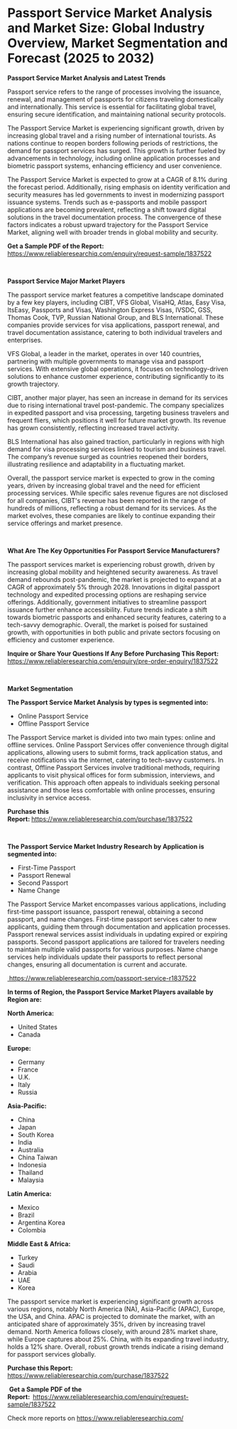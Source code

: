 <p><h1>Passport Service Market Analysis and Market Size: Global Industry Overview, Market Segmentation and Forecast (2025 to 2032)</h1></p><p><strong>Passport Service Market Analysis and Latest Trends</strong></p>
<p><p>Passport service refers to the range of processes involving the issuance, renewal, and management of passports for citizens traveling domestically and internationally. This service is essential for facilitating global travel, ensuring secure identification, and maintaining national security protocols.</p><p>The Passport Service Market is experiencing significant growth, driven by increasing global travel and a rising number of international tourists. As nations continue to reopen borders following periods of restrictions, the demand for passport services has surged. This growth is further fueled by advancements in technology, including online application processes and biometric passport systems, enhancing efficiency and user convenience.</p><p>The Passport Service Market is expected to grow at a CAGR of 8.1% during the forecast period. Additionally, rising emphasis on identity verification and security measures has led governments to invest in modernizing passport issuance systems. Trends such as e-passports and mobile passport applications are becoming prevalent, reflecting a shift toward digital solutions in the travel documentation process. The convergence of these factors indicates a robust upward trajectory for the Passport Service Market, aligning well with broader trends in global mobility and security.</p></p>
<p><strong>Get a Sample PDF of the Report:&nbsp;</strong> <a href="https://www.reliableresearchiq.com/enquiry/request-sample/1837522?utm_campaign=1140&utm_medium=2&utm_source=Github&utm_content=ia&utm_term=11032025&utm_id=passport-service">https://www.reliableresearchiq.com/enquiry/request-sample/1837522</a></p>
<p>&nbsp;</p>
<p><strong>Passport Service Major Market Players</strong></p>
<p><p>The passport service market features a competitive landscape dominated by a few key players, including CIBT, VFS Global, VisaHQ, Atlas, Easy Visa, ItsEasy, Passports and Visas, Washington Express Visas, IVSDC, GSS, Thomas Cook, TVP, Russian National Group, and BLS International. These companies provide services for visa applications, passport renewal, and travel documentation assistance, catering to both individual travelers and enterprises.</p><p>VFS Global, a leader in the market, operates in over 140 countries, partnering with multiple governments to manage visa and passport services. With extensive global operations, it focuses on technology-driven solutions to enhance customer experience, contributing significantly to its growth trajectory. </p><p>CIBT, another major player, has seen an increase in demand for its services due to rising international travel post-pandemic. The company specializes in expedited passport and visa processing, targeting business travelers and frequent fliers, which positions it well for future market growth. Its revenue has grown consistently, reflecting increased travel activity.</p><p>BLS International has also gained traction, particularly in regions with high demand for visa processing services linked to tourism and business travel. The company’s revenue surged as countries reopened their borders, illustrating resilience and adaptability in a fluctuating market. </p><p>Overall, the passport service market is expected to grow in the coming years, driven by increasing global travel and the need for efficient processing services. While specific sales revenue figures are not disclosed for all companies, CIBT's revenue has been reported in the range of hundreds of millions, reflecting a robust demand for its services. As the market evolves, these companies are likely to continue expanding their service offerings and market presence.</p></p>
<p>&nbsp;</p>
<p><strong>What Are The Key Opportunities For Passport Service Manufacturers?</strong></p>
<p><p>The passport services market is experiencing robust growth, driven by increasing global mobility and heightened security awareness. As travel demand rebounds post-pandemic, the market is projected to expand at a CAGR of approximately 5% through 2028. Innovations in digital passport technology and expedited processing options are reshaping service offerings. Additionally, government initiatives to streamline passport issuance further enhance accessibility. Future trends indicate a shift towards biometric passports and enhanced security features, catering to a tech-savvy demographic. Overall, the market is poised for sustained growth, with opportunities in both public and private sectors focusing on efficiency and customer experience.</p></p>
<p><strong>Inquire or Share Your Questions If Any Before Purchasing This Report:</strong> <a href="https://www.reliableresearchiq.com/enquiry/pre-order-enquiry/1837522?utm_campaign=1140&utm_medium=2&utm_source=Github&utm_content=ia&utm_term=11032025&utm_id=passport-service">https://www.reliableresearchiq.com/enquiry/pre-order-enquiry/1837522</a></p>
<p>&nbsp;</p>
<p><strong>Market Segmentation</strong></p>
<p><strong>The Passport Service Market Analysis by types is segmented into:</strong></p>
<p><ul><li>Online Passport Service</li><li>Offline Passport Service</li></ul></p>
<p><p>The Passport Service market is divided into two main types: online and offline services. Online Passport Services offer convenience through digital applications, allowing users to submit forms, track application status, and receive notifications via the internet, catering to tech-savvy customers. In contrast, Offline Passport Services involve traditional methods, requiring applicants to visit physical offices for form submission, interviews, and verification. This approach often appeals to individuals seeking personal assistance and those less comfortable with online processes, ensuring inclusivity in service access.</p></p>
<p><strong>Purchase this Report:&nbsp;</strong><a href="https://www.reliableresearchiq.com/purchase/1837522?utm_campaign=1140&utm_medium=2&utm_source=Github&utm_content=ia&utm_term=11032025&utm_id=passport-service">https://www.reliableresearchiq.com/purchase/1837522</a></p>
<p>&nbsp;</p>
<p><strong>The Passport Service Market Industry Research by Application is segmented into:</strong></p>
<p><ul><li>First-Time Passport</li><li>Passport Renewal</li><li>Second Passport</li><li>Name Change</li></ul></p>
<p><p>The Passport Service Market encompasses various applications, including first-time passport issuance, passport renewal, obtaining a second passport, and name changes. First-time passport services cater to new applicants, guiding them through documentation and application processes. Passport renewal services assist individuals in updating expired or expiring passports. Second passport applications are tailored for travelers needing to maintain multiple valid passports for various purposes. Name change services help individuals update their passports to reflect personal changes, ensuring all documentation is current and accurate.</p></p>
<p><a href="https://www.reliableresearchiq.com/passport-service-r1837522?utm_campaign=1140&utm_medium=2&utm_source=Github&utm_content=ia&utm_term=11032025&utm_id=passport-service">&nbsp;https://www.reliableresearchiq.com/passport-service-r1837522</a></p>
<p><strong>In terms of Region, the Passport Service Market Players available by Region are:</strong></p>
<p>
    <p> <strong> North America: </strong>
        <ul>
            <li>United States</li>
            <li>Canada</li>
        </ul>
        </p> 
    <p> <strong> Europe: </strong>
        <ul>
            <li>Germany</li>
            <li>France</li>
            <li>U.K.</li>
            <li>Italy</li>
            <li>Russia</li>
        </ul>
        </p> 
    <p> <strong> Asia-Pacific: </strong>
        <ul>
            <li>China</li>
            <li>Japan</li>
            <li>South Korea</li>
            <li>India</li>
            <li>Australia</li>
            <li>China Taiwan</li>
            <li>Indonesia</li>
            <li>Thailand</li>
            <li>Malaysia</li>
        </ul>
        </p> 
    <p> <strong> Latin America: </strong>
        <ul>
            <li>Mexico</li>
            <li>Brazil</li>
            <li>Argentina Korea</li>
            <li>Colombia</li>
        </ul>
        </p> 
    <p> <strong> Middle East & Africa: </strong>
        <ul>
            <li>Turkey</li>
            <li>Saudi</li>
            <li>Arabia</li>
            <li>UAE</li>
            <li>Korea</li>
        </ul>
    </p>
    </p>
<p><p>The passport service market is experiencing significant growth across various regions, notably North America (NA), Asia-Pacific (APAC), Europe, the USA, and China. APAC is projected to dominate the market, with an anticipated share of approximately 35%, driven by increasing travel demand. North America follows closely, with around 28% market share, while Europe captures about 25%. China, with its expanding travel industry, holds a 12% share. Overall, robust growth trends indicate a rising demand for passport services globally.</p></p>
<p><strong>Purchase this Report: </strong><a href="https://www.reliableresearchiq.com/purchase/1837522?utm_campaign=1140&utm_medium=2&utm_source=Github&utm_content=ia&utm_term=11032025&utm_id=passport-service">https://www.reliableresearchiq.com/purchase/1837522</a></p>
<p>&nbsp;<strong>Get a Sample PDF of the Report:&nbsp;&nbsp;</strong><a href="https://www.reliableresearchiq.com/enquiry/request-sample/1837522?utm_campaign=1140&utm_medium=2&utm_source=Github&utm_content=ia&utm_term=11032025&utm_id=passport-service">https://www.reliableresearchiq.com/enquiry/request-sample/1837522</a></p>
<p><strong></strong></p>
<p>Check more reports on <a href="https://www.reliableresearchiq.com/?utm_campaign=1140&utm_medium=2&utm_source=Github&utm_content=ia&utm_term=11032025&utm_id=passport-service">https://www.reliableresearchiq.com/</a></p>